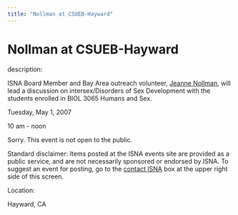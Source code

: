 ```yaml
---
title: "Nollman at CSUEB-Hayward"
---
```


# Nollman at CSUEB-Hayward

  
description:  
  


ISNA Board Member and Bay Area outreach volunteer, [Jeanne Nollman][1], will lead a discussion on intersex/Disorders of Sex Development with the students enrolled in BIOL 3065 Humans and Sex.

  
  


Tuesday, May 1, 2007  
  
10 am - noon  
  
  
  
Sorry. This event is not open to the public.

  
  


Standard disclaimer: Items posted at the ISNA events site are provided as a public service, and are not necessarily sponsored or endorsed by ISNA. To suggest an event for posting, go to the [contact ISNA][2] box at the upper right side of this screen.

  


  


  
Location:  
  
Hayward, CA

 [1]: /node/1082
 [2]: /about/contact